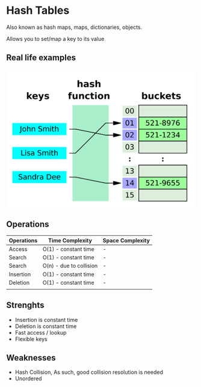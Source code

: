 # Hash Tables

Also known as hash maps, maps, dictionaries, objects.

Allows you to set/map a key to its value

## Real life examples
 ![A small phone book as a hash table]('./../../../assets/hash-table.png)

## Operations

| Operations | Time Complexity         | Space Complexity      |
|------------|-------------------------|-----------------------|
| Access     | O(1) - constant time    | -                     |
| Search     | O(1) - constant time    | -                     |
| Search     | O(n) - due to collision | -                     |
| Insertion  | O(1) - constant time    | -                     |
| Deletion   | O(1) - constant time    | -                     |
|            |                         |                       |

## Strenghts

- Insertion is constant time
- Deletion is constant time
- Fast access / lookup
- Flexible keys

## Weaknesses

- Hash Collision, As such, good collision resolution is needed
- Unordered
